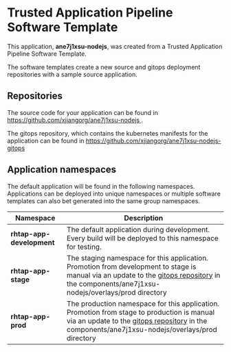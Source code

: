 # Trusted Application Pipeline Software Template

This application, **ane7j1xsu-nodejs**, was created from a Trusted Application Pipeline Software Template.

The software templates create a new source and gitops deployment repositories with a sample source application. 

## Repositories

The source code for your application can be found in [https://github.com/xjiangorg/ane7j1xsu-nodejs ](https://github.com/xjiangorg/ane7j1xsu-nodejs ).
 
The gitops repository, which contains the kubernetes manifests for the application can be found in 
[https://github.com/xjiangorg/ane7j1xsu-nodejs-gitops ](https://github.com/xjiangorg/ane7j1xsu-nodejs-gitops ) 

## Application namespaces 

The default application will be found in the following namespaces. Applications can be deployed into unique namespaces or multiple software templates can also bet generated into the same group namespaces.  

|  Namespace   |  Description   |  
| -------- | -------- |   
| **rhtap-app-development** | The default application during development. Every build will be deployed to this namespace for testing. | 
| **rhtap-app-stage** | The staging namespace for this application. Promotion from development to stage is manual via an update to the [gitops repository](https://github.com/xjiangorg/ane7j1xsu-nodejs-gitops ) in the components/ane7j1xsu-nodejs/overlays/prod directory |  
| **rhtap-app-prod** | The production namespace for this application. Promotion from stage to production is manual via an update to the [gitops repository](https://github.com/xjiangorg/ane7j1xsu-nodejs-gitops ) in the components/ane7j1xsu-nodejs/overlays/prod directory | 
